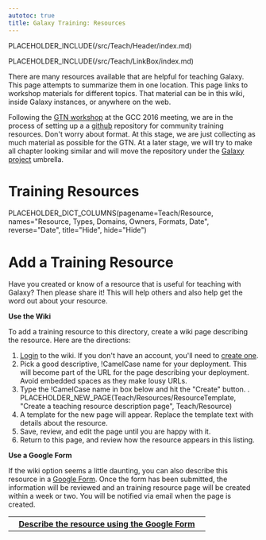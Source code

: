 ```yaml
---
autotoc: true
title: Galaxy Training: Resources
---
```

PLACEHOLDER_INCLUDE(/src/Teach/Header/index.md)



PLACEHOLDER_INCLUDE(/src/Teach/LinkBox/index.md)

There are many resources available that are helpful for teaching Galaxy.  This page attempts to summarize them in one location.  This page links to workshop materials for different topics.  That material can be in this wiki, inside Galaxy instances, or anywhere on the web.

Following the [GTN workshop](https://gcc16.sched.org/event/5VbP/galactically-speaking-best-practices-and-resources-for-galaxy-training) at the GCC 2016 meeting, we are in the process of setting up a a [github](https://github.com/bgruening/training-material) repository for community training resources. Don't worry about format. At this stage, we are just collecting as much material as possible for the GTN. At a later stage, we will try to make all chapter looking similar and will move the repository under the [Galaxy project](https://github.com/galaxyproject) umbrella.



# Training Resources

PLACEHOLDER_DICT_COLUMNS(pagename=Teach/Resource, names="Resource, Types, Domains, Owners, Formats, Date", reverse="Date", title="Hide", hide="Hide")


# Add a Training Resource

Have you created or know of a resource that is useful for teaching with Galaxy?  Then please share it!  This will help others and also help get the word out about your resource.

**Use the Wiki**

To add a training resource to this directory, create a wiki page describing the resource. Here are the directions:

1. [Login](/src/Community/Deployments/index.md) to the wiki. If you don't have an account, you'll need to [create one](/src/Community/Deployments/index.md).
1. Pick a good descriptive, !CamelCase name for your deployment.  This will become part of the URL for the page describing your deployment.  Avoid embedded spaces as they make lousy URLs.
1. Type the !CamelCase name in box below and hit the "Create" button.
    . PLACEHOLDER_NEW_PAGE(Teach/Resources/ResourceTemplate, "Create a teaching resource description page", Teach/Resource)
1. A template for the new page will appear.  Replace the template text with details about the resource.
1. Save, review, and edit the page until you are happy with it.
1. Return to this page, and review how the resource appears in this listing.

**Use a Google Form**

If the wiki option seems a little daunting, you can also describe this resource in a [Google Form](http://bit.ly/gxytrainresourceform).  Once the form has been submitted, the information will be reviewed and an training resource page will be created within a week or two.  You will be notified via email when the page is created.

<table>
  <tr>
    <th> &nbsp;&nbsp; <a href='http://bit.ly/gxytrainresourceform'>Describe the resource using the Google Form</a> &nbsp;&nbsp; </th>
  </tr>
</table>

